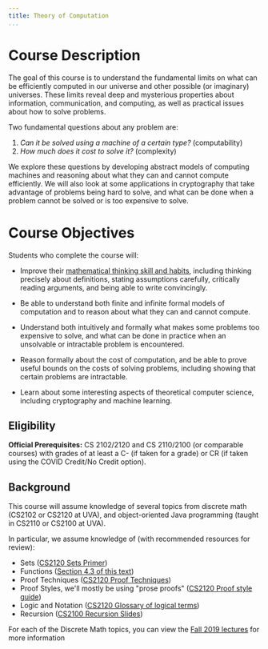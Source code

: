 ```yaml
---
title: Theory of Computation
...
```


# Course Description

  The goal of this course is to understand the
  fundamental limits on what can be efficiently computed in our
  universe and other possible (or imaginary) universes. These limits
  reveal deep and mysterious properties about information,
  communication, and computing, as well as practical issues about how
  to solve problems.


Two fundamental questions about any problem are:
 
 1. _Can it be solved using a machine of a certain type?_ (computability)
 2. _How much does it cost to solve it?_ (complexity)
 
We explore these questions by developing abstract models of computing
machines and reasoning about what they can and cannot compute
efficiently.  We will also look at some applications in cryptography
that take advantage of problems being hard to solve, and what can be
done when a problem cannot be solved or is too expensive to solve.

# Course Objectives

Students who complete the course will:

- Improve their [mathematical thinking skill and
  habits](https://medium.com/@jeremyjkun/habits-of-highly-mathematical-people-b719df12d15e),
  including thinking precisely about definitions, stating assumptions
  carefully, critically reading arguments, and being able to write
  convincingly.

- Be able to understand both finite and infinite formal models of computation and to reason about what they can and cannot compute.
- Understand both intuitively and formally what makes some problems too expensive to solve, and what can be done in practice when an unsolvable or intractable problem is encountered.
- Reason formally about the cost of computation, and be able to prove useful bounds on the costs of solving problems, including showing that certain problems are intractable.
- Learn about some interesting aspects of theoretical computer science, including cryptography and machine learning.


## Eligibility

**Official Prerequisites:** CS 2102/2120 and CS 2110/2100 (or comparable
  courses) with grades of at least a C- (if taken for a grade) or CR (if taken using the COVID Credit/No Credit option). 
  

## Background

This course will assume knowledge of several topics from discrete math (CS2102 or CS2120 at UVA), and object-oriented Java programming (taught in CS2110 or CS2100 at UVA).

In particular, we assume knowledge of (with recommended resources for review):

- Sets ([CS2120 Sets Primer](http://www.cs.virginia.edu/~njb2b/cs2120/f2021/sets.html))
- Functions ([Section 4.3 of this text](http://www.cs.virginia.edu/~njb2b/cs2120/f2021/files/mcs.pdf))
- Proof Techniques ([CS2120 Proof Techniques](http://www.cs.virginia.edu/~njb2b/cs2120/f2021/techniques-q8.html))
- Proof Styles, we'll mostly be using "prose proofs" ([CS2120 Proof style guide](http://www.cs.virginia.edu/~njb2b/cs2120/f2021/proofs.html))
- Logic and Notation ([CS2120 Glossary of logical terms](http://www.cs.virginia.edu/~njb2b/cs2120/f2021/glossary.html))
- Recursion ([CS2100 Recursion Slides](https://markfloryan.github.io/dsa1/slides/04-trees.html#/3/1))

For each of the Discrete Math topics, you can view the [Fall 2019 lectures](http://www.cs.virginia.edu/luther/DMT1/F2019/schedule.html) for more information









